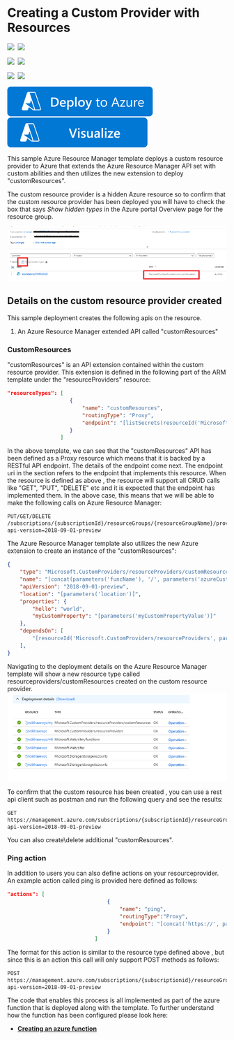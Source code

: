 # Creating a Custom Provider with Resources

<IMG SRC="https://azurequickstartsservice.blob.core.windows.net/badges/101-custom-rp-with-function/PublicLastTestDate.svg" />&nbsp;
<IMG SRC="https://azurequickstartsservice.blob.core.windows.net/badges/101-custom-rp-with-function/PublicDeployment.svg" />&nbsp;

<IMG SRC="https://azurequickstartsservice.blob.core.windows.net/badges/101-custom-rp-with-function/FairfaxLastTestDate.svg" />&nbsp;
<IMG SRC="https://azurequickstartsservice.blob.core.windows.net/badges/101-custom-rp-with-function/FairfaxDeployment.svg" />&nbsp;

<IMG SRC="https://azurequickstartsservice.blob.core.windows.net/badges/101-custom-rp-with-function/BestPracticeResult.svg" />&nbsp;
<IMG SRC="https://azurequickstartsservice.blob.core.windows.net/badges/101-custom-rp-with-function/CredScanResult.svg" />&nbsp;

<a href="https://portal.azure.com/#create/Microsoft.Template/uri/https%3A%2F%2Fraw.githubusercontent.com%2FAzure%2Fazure-quickstart-templates%2Fmaster%2F101-custom-rp-with-function%2Fazuredeploy.json" target="_blank">
    <img src="https://raw.githubusercontent.com/Azure/azure-quickstart-templates/master/1-CONTRIBUTION-GUIDE/images/deploytoazure.svg"/>
</a>
<a href="http://armviz.io/#/?load=https%3A%2F%2Fraw.githubusercontent.com%2FAzure%2Fazure-quickstart-templates%2Fmaster%2F101-custom-rp-with-function%2Fazuredeploy.json" target="_blank">
    <img src="https://raw.githubusercontent.com/Azure/azure-quickstart-templates/master/1-CONTRIBUTION-GUIDE/images/visualizebutton.svg"/>
</a>

This sample Azure Resource Manager template deploys a custom resource provider to Azure that extends the Azure Resource Manager API set with custom abilities and then utilizes the new extension to deploy "customResources".

The custom resource provider is a hidden Azure resource so to confirm that the custom resource provider has been deployed you will have to check the box that says *Show hidden types* in the Azure portal Overview page for the resource group.

![](images/showhidden.png)

## Details on the custom resource provider created

This sample deployment creates the following apis on the resource.

1) An Azure Resource Manager extended API called "customResources"

### CustomResources

"customResources" is an API extension contained within the custom resource provider. This extension is defined in the following part of the ARM template under the "resourceProviders" resource:

```json
"resourceTypes": [
                    {
                        "name": "customResources",
                        "routingType": "Proxy",
                        "endpoint": "[listSecrets(resourceId('Microsoft.Web/sites/functions', parameters('funcName'), 'HttpTrigger1'), '2018-02-01').trigger_url]"
                    }
                 ]
```

In the above template, we can see that the "customResources" API has been defined as a Proxy resource which means that it is backed by a RESTful API endpoint. The details of the endpoint come next. The endpoint uri in the section refers to the endpoint that implements this resource. When the resource is defined as above , the resource will support all CRUD calls like "GET", "PUT", "DELETE" etc and it is expected that the endpoint has implemented them. In the above case, this means that we will be able to make the following calls on Azure Resource Manager:

```
PUT/GET/DELETE /subscriptions/{subscriptionId}/resourceGroups/{resourceGroupName}/providers/Microsoft.CustomProviders/resourceProviders/{resourceProviderName}/customResources/{customResourceName}?api-version=2018-09-01-preview
```

The Azure Resource Manager template also utilizes the new Azure extension to create an instance of the "customResources":

```json
{
    "type": "Microsoft.CustomProviders/resourceProviders/customResources",
    "name": "[concat(parameters('funcName'), '/', parameters('azureCustomResourceName'))]",
    "apiVersion": "2018-09-01-preview",
    "location": "[parameters('location')]",
    "properties": {
        "hello": "world",
        "myCustomProperty": "[parameters('myCustomPropertyValue')]"
    },
    "dependsOn": [
        "[resourceId('Microsoft.CustomProviders/resourceProviders', parameters('funcName'))]"
    ],
}
```

Navigating to the deployment details on the Azure Resource Manager template will show a new resource type called resourceproviders/customResources created on the custom resource provider.
![](images/createdcustomresource.PNG)

To confirm that the custom resource has been created , you can use a rest api client such as postman and run the following query and see the results:

```
GET  
https://management.azure.com/subscriptions/{subscriptionId}/resourceGroups/{resourceGroupName}/providers/Microsoft.CustomProviders/resourceProviders/{resourceProviderName}/customResources/{customResourceName}?api-version=2018-09-01-preview
```

You can also create\delete additional "customResources".

### Ping action

In addition to users you can also define actions on your resourceprovider. An example action called ping is provided here defined as follows:

```json
"actions": [
                                {
                                    "name": "ping",
                                    "routingType":"Proxy",
                                    "endpoint": "[concat('https://', parameters('funcname'), '.azurewebsites.net/api/{requestPath}')]"
                                }
                            ]
```

The format for this action is similar to the resource type defined above , but since this is an action this call will only support POST methods as follows:

```
POST  
https://management.azure.com/subscriptions/{subscriptionid}/resourceGroups/{resourcegroup}/providers/Microsoft.CustomProviders/resourceProviders/{customrpname}/ping?api-version=2018-09-01-preview
```

The code that enables this process is all implemented as part of the azure function that is deployed along with the template. To further understand how the function has been configured please look here:

+ [**Creating an azure function**](SampleFunctions/CSharpSimpleProvider/README.md)


